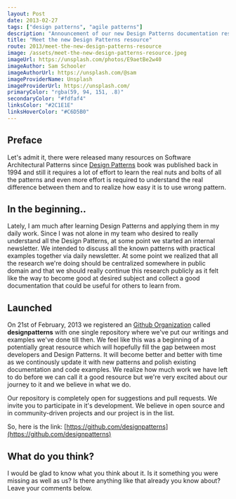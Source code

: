```yaml
---
layout: Post
date: 2013-02-27
tags: ["design patterns", "agile patterns"]
description: "Announcement of our new Design Patterns documentation resource"
title: "Meet the new Design Patterns resource"
route: 2013/meet-the-new-design-patterns-resource
image: /assets/meet-the-new-design-patterns-resource.jpeg
imageUrl: https://unsplash.com/photos/E9aetBe2w40
imageAuthor: Sam Schooler
imageAuthorUrl: https://unsplash.com/@sam
imageProviderName: Unsplash
imageProviderUrl: https://unsplash.com/
primaryColor: "rgba(59, 94, 151, .8)"
secondaryColor: "#fdfaf4"
linksColor: "#2C1E1E"
linksHoverColor: "#C6D5B0"
---
```


Preface
-------

Let's admit it, there were released many resources on Software Architectural
Patterns since
[Design Patterns](http://en.wikipedia.org/wiki/Design_Patterns_%28book%29) book was
published back in 1994 and still it requires a lot of effort to learn the
real nuts and bolts of all the patterns and even more effort is required to
understand the real difference between them and to realize how easy it is to
use wrong pattern.

In the beginning..
------------------

Lately, I am much after learning Design Patterns and applying them in my daily
work. Since I was not alone in my team who desired to really understand all the
Design Patterns, at some point we started an internal newsletter. We intended
to discuss all the known patterns with practical examples together via daily
newsletter. At some point we realized that all the research we're doing should
be centralized somewhere in public domain and that we should really continue
this research publicly as it felt like the way to become good at desired
subject and collect a good documentation that could be useful for others to
learn from.

Launched
--------

On 21st of February, 2013 we registered an
[Github Organization](https://github.com/designpatterns) called
**designpatterns** with one single repository where we've put our writings and
examples we've done till then. We feel like this was a beginning of a
potentially great resource which will hopefully fill the gap between most
developers and Design Patterns. It will become better and better with time
as we continously update it with new patterns and polish existing documentation
and code examples. We realize how much work we have left to do before we can
call it a good resource but we're very excited about our journey to it and
we believe in what we do.

Our repository is completely open for suggestions and pull requests. We invite
you to participate in it's development. We believe in open source and in
community-driven projects and our project is in the list.

So, here is the link: [https://github.com/designpatterns](https://github.com/designpatterns)

What do you think?
------------------

I would be glad to know what you think about it. Is it something you were
missing as well as us? Is there anything like that already you know about?
Leave your comments below.
